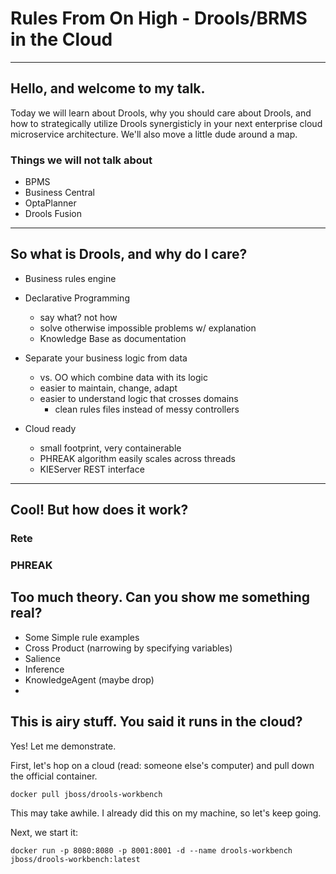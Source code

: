 # Rules From On High - Drools/BRMS in the Cloud

----------------------------------------

## Hello, and welcome to my talk.

Today we will learn about Drools, why you should care about Drools, and how to strategically utilize Drools synergisticly in your next enterprise cloud microservice architecture. We'll also move a little dude around a map.


### Things we will not talk about

- BPMS
- Business Central
- OptaPlanner
- Drools Fusion

----------------------------------------

## So what is Drools, and why do I care?

- Business rules engine

- Declarative Programming
    - say what? not how
    - solve otherwise impossible problems w/ explanation
    - Knowledge Base as documentation

- Separate your business logic from data
    - vs. OO which combine data with its logic
    - easier to maintain, change, adapt
    - easier to understand logic that crosses domains
        - clean rules files instead of messy controllers


- Cloud ready
    - small footprint, very containerable
    - PHREAK algorithm easily scales across threads
    - KIEServer REST interface

----------------------------------------

## Cool! But how does it work?

### Rete

### PHREAK 

## Too much theory. Can you show me something real?

- Some  Simple rule examples
- Cross Product (narrowing by specifying variables)
- Salience 
- Inference
- KnowledgeAgent (maybe drop)
- 

## This is airy stuff. You said it runs in the cloud?

Yes! Let me demonstrate. 

First, let's hop on a cloud (read: someone else's computer) and pull down the official container. 

    docker pull jboss/drools-workbench

This may take awhile. I already did this on my machine, so let's keep going.

Next, we start it:

    docker run -p 8080:8080 -p 8001:8001 -d --name drools-workbench jboss/drools-workbench:latest







